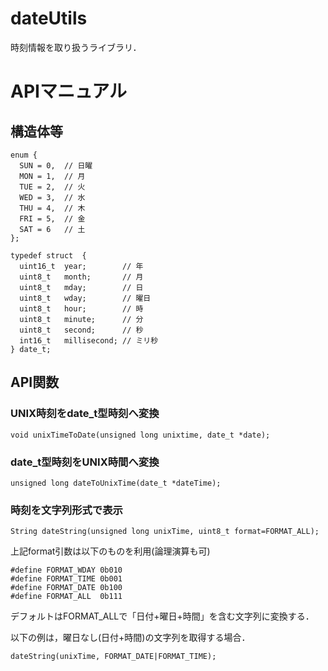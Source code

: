 # dateUtils

時刻情報を取り扱うライブラリ．

# APIマニュアル

## 構造体等
```
enum {
  SUN = 0,  // 日曜
  MON = 1,  // 月
  TUE = 2,  // 火
  WED = 3,  // 水
  THU = 4,  // 木
  FRI = 5,  // 金
  SAT = 6   // 土
};
```

```
typedef struct  {
  uint16_t  year;        // 年
  uint8_t   month;       // 月
  uint8_t   mday;        // 日
  uint8_t   wday;        // 曜日
  uint8_t   hour;        // 時
  uint8_t   minute;      // 分
  uint8_t   second;      // 秒
  int16_t   millisecond; // ミリ秒
} date_t;
```

## API関数
### UNIX時刻をdate_t型時刻へ変換
```
void unixTimeToDate(unsigned long unixtime, date_t *date);
```

### date_t型時刻をUNIX時間へ変換
```
unsigned long dateToUnixTime(date_t *dateTime);
```

### 時刻を文字列形式で表示
```
String dateString(unsigned long unixTime, uint8_t format=FORMAT_ALL);
```
上記format引数は以下のものを利用(論理演算も可)
```
#define FORMAT_WDAY 0b010
#define FORMAT_TIME 0b001
#define FORMAT_DATE 0b100
#define FORMAT_ALL  0b111
```
デフォルトはFORMAT_ALLで「日付+曜日+時間」を含む文字列に変換する．

以下の例は，曜日なし(日付+時間)の文字列を取得する場合．
```
dateString(unixTime, FORMAT_DATE|FORMAT_TIME);
```









